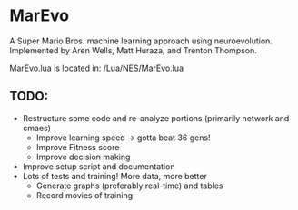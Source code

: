 # MarEvo
A Super Mario Bros. machine learning approach using neuroevolution. Implemented by Aren Wells, Matt Huraza, and Trenton Thompson.

MarEvo.lua is located in: /Lua/NES/MarEvo.lua

## TODO:
- Restructure some code and re-analyze portions (primarily network and cmaes)
  - Improve learning speed -> gotta beat 36 gens!
  - Improve Fitness score
  - Improve decision making
- Improve setup script and documentation
- Lots of tests and training! More data, more better
  - Generate graphs (preferably real-time) and tables
  - Record movies of training
